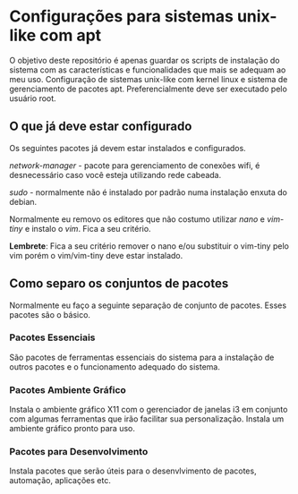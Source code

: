 # Configurações para sistemas unix-like com apt
O objetivo deste repositório é apenas guardar os scripts de instalação do sistema com as características e funcionalidades que mais se adequam ao meu uso.
Configuração de sistemas unix-like com kernel linux e sistema de gerenciamento de pacotes apt.
Preferencialmente deve ser executado pelo usuário root.

## O que já deve estar configurado
Os seguintes pacotes já devem estar instalados e configurados.

*network-manager* - pacote para gerenciamento de conexões wifi, é desnecessário caso você esteja utilizando rede cabeada.

*sudo* - normalmente não é instalado por padrão numa instalação enxuta do debian.

Normalmente eu removo os editores que não costumo utilizar *nano* e *vim-tiny* e instalo o *vim*. Fica a seu critério.

**Lembrete**: Fica a seu critério remover o nano e/ou substituir o vim-tiny pelo vim porém o vim/vim-tiny deve estar instalado.

## Como separo os conjuntos de pacotes

Normalmente eu faço a seguinte separação de conjunto de pacotes. Esses pacotes são o básico.

### Pacotes Essenciais
São pacotes de ferramentas essenciais do sistema para a instalação de outros pacotes e o funcionamento adequado do sistema.

### Pacotes Ambiente Gráfico

Instala o ambiente gráfico X11 com o gerenciador de janelas i3 em conjunto com algumas ferramentas que irão facilitar sua personalização. Instala um ambiente gráfico pronto para uso.

### Pacotes para Desenvolvimento

Instala pacotes que serão úteis para o desenvlvimento de pacotes, automação, aplicações etc.
